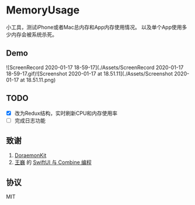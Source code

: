 # MemoryUsage

小工具，测试iPhone或者Mac总内存和App内存使用情况。
以及单个App使用多少内存会被系统杀死。

## Demo

![ScreenRecord 2020-01-17 18-59-17](./Assets/ScreenRecord 2020-01-17 18-59-17.gif)![Screenshot 2020-01-17 at 18.51.11](./Assets/Screenshot 2020-01-17 at 18.51.11.png)

## TODO

- [x] 改为Redux结构，实时刷新CPU和内存使用率
- [ ] 完成日志功能

## 致谢

1. [DoraemonKit](https://github.com/didi/DoraemonKit)
2. [王巍](https://weibo.com/onevcat) 的 [SwiftUI 与 Combine 编程](https://objccn.io/products/swift-ui)

## 协议

MIT